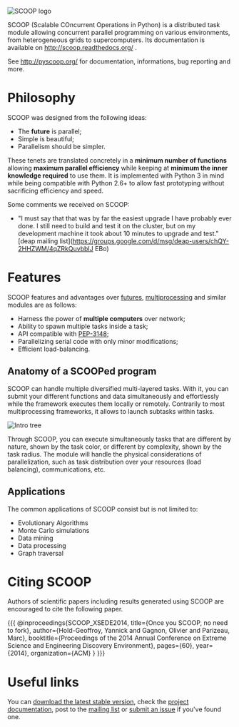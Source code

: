 ![SCOOP logo](http://scoop.readthedocs.org/en/latest/_images/logo.png)

SCOOP (Scalable COncurrent Operations in Python) is a distributed task
module allowing concurrent parallel programming on various environments,
from heterogeneous grids to supercomputers. Its documentation is available on http://scoop.readthedocs.org/ .

See http://pyscoop.org/ for documentation, informations, bug reporting and more.

Philosophy
==========

SCOOP was designed from the following ideas:

  * The **future** is parallel;
  * Simple is beautiful;
  * Parallelism should be simpler.
    
These tenets are translated concretely in a **minimum number of functions** 
allowing **maximum parallel efficiency** while keeping at **minimum the 
inner knowledge required** to use them. It is implemented with Python 3 in mind 
while being compatible with Python 2.6+ to allow fast prototyping without sacrificing 
efficiency and speed.

Some comments we received on SCOOP:

  * "I must say that that was by far the easiest upgrade I have probably ever done.  I still need to build and test it on the cluster, but on my development machine it took about 10 minutes to upgrade and test." [deap mailing list](https://groups.google.com/d/msg/deap-users/chQY-2HHZWM/4qZRkQuvbbIJ EBo)

Features
========

SCOOP features and advantages over 
[futures](http://docs.python.org/dev/library/concurrent.futures.html),
[multiprocessing](http://docs.python.org/dev/library/multiprocessing.html)
and similar modules are as follows:

  * Harness the power of **multiple computers** over network;
  * Ability to spawn multiple tasks inside a task;
  * API compatible with [PEP-3148](http://www.python.org/dev/peps/pep-3148/);
  * Parallelizing serial code with only minor modifications;
  * Efficient load-balancing.

Anatomy of a SCOOPed program
----------------------------

SCOOP can handle multiple diversified multi-layered tasks. With it, you can submit your different functions and data simultaneously and effortlessly while the framework executes them locally or remotely. Contrarily to most multiprocessing frameworks, it allows to launch subtasks within tasks.

![Intro tree](http://scoop.readthedocs.org/en/latest/_images/introductory_tree.png)

Through SCOOP, you can execute simultaneously tasks that are different by 
nature, shown by the task color, or different by complexity, shown by the task radius. The module will handle the physical considerations of parallelization, such as task distribution over your resources (load balancing), communications, etc.

Applications
------------

The common applications of SCOOP consist but is not limited to:

  * Evolutionary Algorithms
  * Monte Carlo simulations
  * Data mining
  * Data processing
  * Graph traversal

Citing SCOOP
============

Authors of scientific papers including results generated using SCOOP are encouraged to cite the following paper.

{{{
@inproceedings{SCOOP_XSEDE2014,
  title={Once you SCOOP, no need to fork},
  author={Hold-Geoffroy, Yannick and Gagnon, Olivier and Parizeau, Marc},
  booktitle={Proceedings of the 2014 Annual Conference on Extreme Science and Engineering Discovery Environment},
  pages={60},
  year={2014},
  organization={ACM}
}
}}}

Useful links
============

You can [download the latest stable version](https://pypi.python.org/pypi/scoop/), check the [project  documentation](http://scoop.readthedocs.org/), post to the [mailing list](http://groups.google.com/group/scoop-users) or [submit an issue](https://github.com/soravux/scoop/issues) if you've found one.
